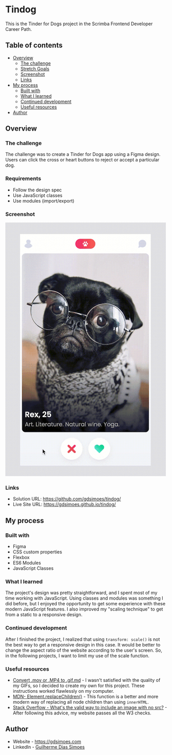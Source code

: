 # Tindog

This is the Tinder for Dogs project in the Scrimba Frontend Developer Career Path.

## Table of contents

-   [Overview](#overview)
    -   [The challenge](#the-challenge)
    -   [Stretch Goals](#stretch-goals)
    -   [Screenshot](#screenshot)
    -   [Links](#links)
-   [My process](#my-process)
    -   [Built with](#built-with)
    -   [What I learned](#what-i-learned)
    -   [Continued development](#continued-development)
    -   [Useful resources](#useful-resources)
-   [Author](#author)

## Overview

### The challenge

The challenge was to create a Tinder for Dogs app using a Figma design. Users can click the cross or heart buttons to reject or accept a particular dog.

### Requirements

-   Follow the design spec
-   Use JavaScript classes
-   Use modules (import/export)

### Screenshot

![A GIF of the website](./screen.gif)

### Links

-   Solution URL: <https://github.com/gdsimoes/tindog/>
-   Live Site URL: <https://gdsimoes.github.io/tindog/>

## My process

### Built with

-   Figma
-   CSS custom properties
-   Flexbox
-   ES6 Modules
-   JavaScript Classes

### What I learned

The project's design was pretty straightforward, and I spent most of my time working with JavaScript. Using classes and modules was something I did before, but I enjoyed the opportunity to get some experience with these modern JavaScript features. I also improved my "scaling technique" to get from a static to a responsive design.

### Continued development

After I finished the project, I realized that using `transform: scale()` is not the best way to get a responsive design in this case. It would be better to change the aspect ratio of the website according to the user's screen. So, in the following projects, I want to limit my use of the scale function.

### Useful resources

-   [Convert .mov or .MP4 to .gif.md](https://gist.github.com/SheldonWangRJT/8d3f44a35c8d1386a396b9b49b43c385) - I wasn't satisfied with the quality of my GIFs, so I decided to create my own for this project. These instructions worked flawlessly on my computer.
-   [MDN- Element.replaceChildren()](https://developer.mozilla.org/en-US/docs/Web/API/Element/replaceChildren) - This function is a better and more modern way of replacing all node children than using `innerHTML`.
-   [Stack Overflow - What's the valid way to include an image with no src?](https://stackoverflow.com/questions/5775469/whats-the-valid-way-to-include-an-image-with-no-src) - After following this advice, my website passes all the W3 checks.

## Author

-   Website - <https://gdsimoes.com>
-   LinkedIn - [Guilherme Dias Simoes](https://www.linkedin.com/in/gdsimoes)
